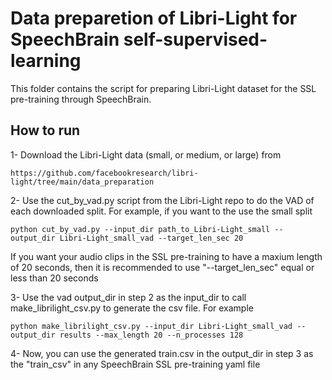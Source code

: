 # Data preparetion of Libri-Light for SpeechBrain self-supervised-learning

This folder contains the script for preparing Libri-Light dataset for the SSL pre-training through SpeechBrain.

## How to run

1- Download the Libri-Light data (small, or medium, or  large) from 

    https://github.com/facebookresearch/libri-light/tree/main/data_preparation


2- Use the cut_by_vad.py script from the Libri-Light repo to do the VAD of each downloaded split. For example, if you want to the use the small split

    python cut_by_vad.py --input_dir path_to_Libri-Light_small --output_dir Libri-Light_small_vad --target_len_sec 20

   If you want your audio clips in the SSL pre-training to have a maxium length of 20 seconds, then it is recommended to use "--target_len_sec" equal or less than 20 seconds

3- Use the vad output_dir in step 2 as the input_dir to call make_librilight_csv.py to generate the csv file. For example
   
    python make_librilight_csv.py --input_dir Libri-Light_small_vad --output_dir results --max_length 20 --n_processes 128


4- Now, you can use the generated train.csv in the output_dir in step 3 as the "train_csv" in any SpeechBrain SSL pre-training yaml file
